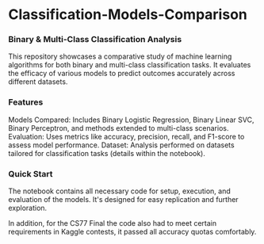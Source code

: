 # Classification-Models-Comparison

### Binary & Multi-Class Classification Analysis

This repository showcases a comparative study of machine learning algorithms for both binary and multi-class classification tasks. It evaluates the efficacy of various models to predict outcomes accurately across different datasets.

### Features

Models Compared: Includes Binary Logistic Regression, Binary Linear SVC, Binary Perceptron, and methods extended to multi-class scenarios.
Evaluation: Uses metrics like accuracy, precision, recall, and F1-score to assess model performance.
Dataset: Analysis performed on datasets tailored for classification tasks (details within the notebook).

### Quick Start

The notebook contains all necessary code for setup, execution, and evaluation of the models. It's designed for easy replication and further exploration.

In addition, for the CS77 Final the code also had to meet certain requirements in Kaggle contests, it passed all accuracy quotas comfortably.
